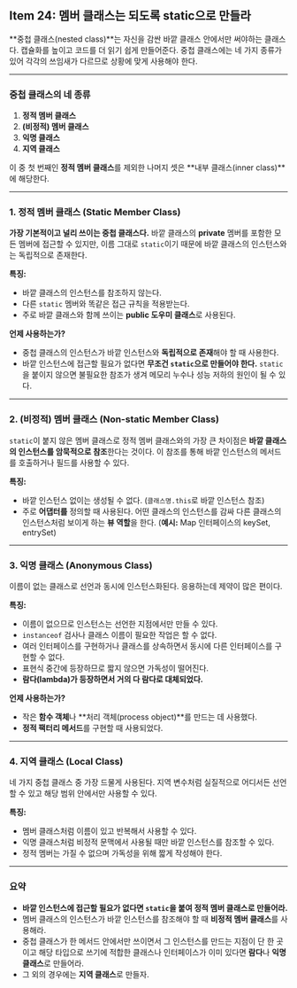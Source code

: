 ## Item 24: 멤버 클래스는 되도록 static으로 만들라

**중첩 클래스(nested class)**는 자신을 감싼 바깥 클래스 안에서만 써야하는 클래스다. 캡슐화를 높이고 코드를 더 읽기 쉽게 만들어준다. 중첩 클래스에는 네 가지 종류가 있어 각각의 쓰임새가 다르므로 상황에 맞게 사용해야 한다.

---

### 중첩 클래스의 네 종류

1. **정적 멤버 클래스**
2. **(비정적) 멤버 클래스**
3. **익명 클래스**
4. **지역 클래스**

이 중 첫 번째인 **정적 멤버 클래스**를 제외한 나머지 셋은 **내부 클래스(inner class)**에 해당한다.

---

### 1. 정적 멤버 클래스 (Static Member Class)

**가장 기본적이고 널리 쓰이는 중첩 클래스다.** 바깥 클래스의 **private** 멤버를 포함한 모든 멤버에 접근할 수 있지만, 이름 그대로 `static`이기 때문에 바깥 클래스의 인스턴스와는 독립적으로 존재한다.

**특징:**

- 바깥 클래스의 인스턴스를 참조하지 않는다.
- 다른 `static` 멤버와 똑같은 접근 규칙을 적용받는다.
- 주로 바깥 클래스와 함께 쓰이는 **public 도우미 클래스**로 사용된다.

**언제 사용하는가?**

- 중첩 클래스의 인스턴스가 바깥 인스턴스와 **독립적으로 존재**해야 할 때 사용한다.
- 바깥 인스턴스에 접근할 필요가 없다면 **무조건 `static`으로 만들어야 한다.** `static`을 붙이지 않으면 불필요한 참조가 생겨 메모리 누수나 성능 저하의 원인이 될 수 있다.

---

### 2. (비정적) 멤버 클래스 (Non-static Member Class)

`static`이 붙지 않은 멤버 클래스로 정적 멤버 클래스와의 가장 큰 차이점은 **바깥 클래스의 인스턴스를 암묵적으로 참조**한다는 것이다. 이 참조를 통해 바깥 인스턴스의 메서드를 호출하거나 필드를 사용할 수 있다.

**특징:**

- 바깥 인스턴스 없이는 생성될 수 없다. (`클래스명.this`로 바깥 인스턴스 참조)
- 주로 **어댑터를** 정의할 때 사용된다. 어떤 클래스의 인스턴스를 감싸 다른 클래스의 인스턴스처럼 보이게 하는 **뷰 역할**을 한다. (**예시:** Map 인터페이스의 keySet, entrySet)

---

### 3. 익명 클래스 (Anonymous Class)

이름이 없는 클래스로 선언과 동시에 인스턴스화된다. 응용하는데 제약이 많은 편이다.

**특징:**

- 이름이 없으므로 인스턴스는 선언한 지점에서만 만들 수 있다.
- `instanceof` 검사나 클래스 이름이 필요한 작업은 할 수 없다.
- 여러 인터페이스를 구현하거나 클래스를 상속하면서 동시에 다른 인터페이스를 구현할 수 없다.
- 표현식 중간에 등장하므로 짧지 않으면 가독성이 떨어진다.
- **람다(lambda)가 등장하면서 거의 다 람다로 대체되었다.**

**언제 사용하는가?**

- 작은 **함수 객체**나 **처리 객체(process object)**를 만드는 데 사용했다.
- **정적 팩터리 메서드**를 구현할 때 사용되었다.

---

### 4. 지역 클래스 (Local Class)

네 가지 중첩 클래스 중 가장 드물게 사용된다. 지역 변수처럼 실질적으로 어디서든 선언할 수 있고 해당 범위 안에서만 사용할 수 있다.

**특징:**

- 멤버 클래스처럼 이름이 있고 반복해서 사용할 수 있다.
- 익명 클래스처럼 비정적 문맥에서 사용될 때만 바깥 인스턴스를 참조할 수 있다.
- 정적 멤버는 가질 수 없으며 가독성을 위해 짧게 작성해야 한다.

---

### 요약

- **바깥 인스턴스에 접근할 필요가 없다면 `static`을 붙여 정적 멤버 클래스로 만들어라.**
- 멤버 클래스의 인스턴스가 바깥 인스턴스를 참조해야 할 때 **비정적 멤버 클래스**를 사용해라.
- 중첩 클래스가 한 메서드 안에서만 쓰이면서 그 인스턴스를 만드는 지점이 단 한 곳이고 해당 타입으로 쓰기에 적합한 클래스나 인터페이스가 이미 있다면 **람다**나 **익명 클래스**로 만들어라.
- 그 외의 경우에는 **지역 클래스**로 만들자.
